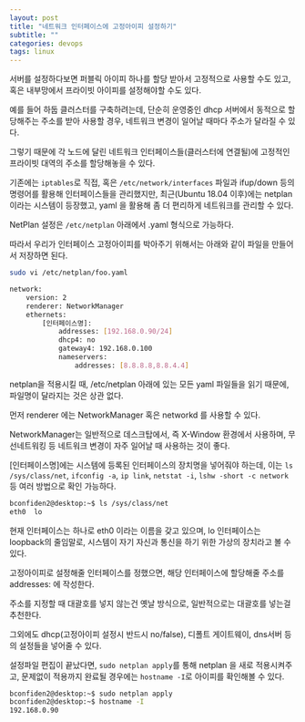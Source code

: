 ```yaml
---
layout: post
title: "네트워크 인터페이스에 고정아이피 설정하기"
subtitle: ""
categories: devops
tags: linux
---
```


서버를 설정하다보면 퍼블릭 아이피 하나를 할당 받아서 고정적으로 사용할 수도 있고, 혹은 내부망에서 프라이빗 아이피를 설정해야할 수도 있다.

예를 들어 하둡 클러스터를 구축하려는데, 단순히 운영중인 dhcp 서버에서 동적으로 할당해주는 주소를 받아 사용할 경우, 네트워크 변경이 일어날 때마다 주소가 달라질 수 있다.

그렇기 때문에 각 노드에 달린 네트워크 인터페이스들(클러스터에 연결될)에 고정적인 프라이빗 대역의 주소를 할당해놓을 수 있다.

기존에는 ```iptables```로 직접, 혹은 ```/etc/network/interfaces``` 파일과 ifup/down 등의 명령어를 활용해 인터페이스들을 관리했지만, 최근(Ubuntu 18.04 이후)에는 netplan 이라는 시스템이 등장했고, yaml 을 활용해 좀 더 편리하게 네트워크를 관리할 수 있다.

NetPlan 설정은 ```/etc/netplan``` 아래에서 .yaml 형식으로 가능하다.

따라서 우리가 인터페이스 고정아이피를 박아주기 위해서는 아래와 같이 파일을 만들어서 저장하면 된다.

```bash
sudo vi /etc/netplan/foo.yaml

network:
    version: 2
    renderer: NetworkManager
    ethernets: 
        [인터페이스명]: 
            addresses: [192.168.0.90/24]
            dhcp4: no
            gateway4: 192.168.0.100
            nameservers:
                addresses: [8.8.8.8,8.8.4.4]
```

netplan을 적용시킬 때, /etc/netplan 아래에 있는 모든 yaml 파일들을 읽기 때문에, 파일명이 달라지는 것은 상관 없다.

먼저 renderer 에는 NetworkManager 혹은 networkd 를 사용할 수 있다.

NetworkManager는 일반적으로 데스크탑에서, 즉 X-Window 환경에서 사용하며, 무선네트워킹 등 네트워크 변경이 자주 일어날 때 사용하는 것이 좋다.

[인터페이스명]에는 시스템에 등록된 인터페이스의 장치명을 넣어줘야 하는데, 이는 ```ls /sys/class/net```, ```ifconfig -a```, ```ip link```, ```netstat -i```, ```lshw -short -c network``` 등 여러 방법으로 확인 가능하다.

```bash
bconfiden2@desktop:~$ ls /sys/class/net
eth0  lo
```

현재 인터페이스는 하나로 eth0 이라는 이름을 갖고 있으며, lo 인터페이스는 loopback의 줄임말로, 시스템이 자기 자신과 통신을 하기 위한 가상의 장치라고 볼 수 있다.

고정아이피로 설정해줄 인터페이스를 정했으면, 해당 인터페이스에 할당해줄 주소를 addresses: 에 작성한다.

주소를 지정할 때 대괄호를 넣지 않는건 옛날 방식으로, 일반적으로는 대괄호를 넣는걸 추천한다.

그외에도 dhcp(고정아이피 설정시 반드시 no/false), 디폴트 게이트웨이, dns서버 등의 설정들을 넣어줄 수 있다.

설정파일 편집이 끝났다면, ```sudo netplan apply```를 통해 netplan 을 새로 적용시켜주고, 문제없이 적용까지 완료될 경우에는 ```hostname -I```로 아이피를 확인해볼 수 있다.

```bash
bconfiden2@desktop:~$ sudo netplan apply
bconfiden2@desktop:~$ hostname -I
192.168.0.90
```